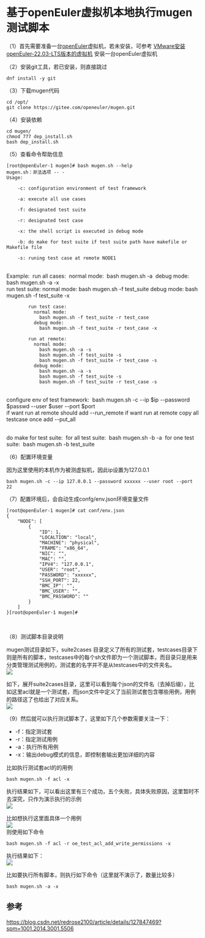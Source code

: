 # 基于openEuler虚拟机本地执行mugen测试脚本

（1）首先需要准备一台[openEuler](https://so.csdn.net/so/search?q=openEuler&spm=1001.2101.3001.7020)虚拟机，若未安装，可参考 [VMware安装openEuler-22.03-LTS版本的虚拟机](http://blog.redrose2100.com/article/420) 安装一台openEuler虚拟机

（2）安装git工具，若已安装，则直接跳过

    dnf install -y git


（3）下载mugen代码

    cd /opt/
    git clone https://gitee.com/openeuler/mugen.git


（4）安装依赖

    cd mugen/
    chmod 777 dep_install.sh
    bash dep_install.sh


（5）查看命令帮助信息

    [root@openEuler-1 mugen]# bash mugen.sh --help
    mugen.sh：非法选项 -- -
    Usage:
    
        -c: configuration environment of test framework
    
        -a: execute all use cases
    
        -f: designated test suite
    
        -r: designated test case
    
        -x: the shell script is executed in debug mode
    
        -b: do make for test suite if test suite path have makefile or Makefile file
    
        -s: runing test case at remote NODE1


​    
​        Example:
​            run all cases:
​              normal mode:
​                bash mugen.sh -a
​              debug mode:
​                bash mugen.sh -a -x
​    
            run test suite:
              normal mode:
                bash mugen.sh -f test_suite
              debug mode:
                bash mugen.sh -f test_suite -x
    
            run test case:
              normal mode:
                bash mugen.sh -f test_suite -r test_case
              debug mode:
                bash mugen.sh -f test_suite -r test_case -x
    
            run at remote:
              normal mode:
                bash mugen.sh -a -s
                bash mugen.sh -f test_suite -s
                bash mugen.sh -f test_suite -r test_case -s
              debug mode:
                bash mugen.sh -a -s
                bash mugen.sh -f test_suite -s
                bash mugen.sh -f test_suite -r test_case -s


​    
​            configure env of test framework:
​                bash mugen.sh -c --ip $ip --password $passwd --user $user --port $port
​    
              if want run at remote should add --run_remote
              if want run at remote copy all testcase once add --put_all


​    
​        do make for test suite:
​            for all test suite:
​                bash mugen.sh -b -a
​            for one test suite:
​                bash mugen.sh -b test_suite


（6）配置环境变量

因为这里使用的本机作为被测虚拟机，因此ip设置为127.0.0.1

    bash mugen.sh -c --ip 127.0.0.1 --password xxxxxx --user root --port 22


（7）配置环境后，会自动生成confg/env.json环境变量文件

    [root@openEuler-1 mugen]# cat conf/env.json
    {
        "NODE": [
            {
                "ID": 1,
                "LOCALTION": "local",
                "MACHINE": "physical",
                "FRAME": "x86_64",
                "NIC": "",
                "MAC": "",
                "IPV4": "127.0.0.1",
                "USER": "root",
                "PASSWORD": "xxxxxx",
                "SSH_PORT": 22,
                "BMC_IP": "",
                "BMC_USER": "",
                "BMC_PASSWORD": ""
            }
        ]
    }[root@openEuler-1 mugen]#


​    

（8）测试脚本目录说明

mugen测试目录如下，suite2cases 目录定义了所有的测试套，testcases目录下则是所有的脚本，testcases中的每个sh文件即为一个测试脚本，而目录只是用来分类管理测试用例的，测试套的名字并不是从testcases中的文件夹名。  
![](image/42f5e682de46584f8e2b77f0ad0c5934.png)

如下，展开suite2cases目录，这里可以看到每个json的文件名（去掉后缀），比如这里acl就是一个测试套，而json文件中定义了当前测试套包含哪些用例，用例的路径这了也给出了对应关系。  
![](image/729612066f94ee630a2bdc054c8d3f2f.png)

（9）然后就可以执行测试脚本了，这里如下几个参数需要关注一下：

-   \-f：指定测试套
-   \-r：指定测试用例
-   \-a：执行所有用例
-   \-x：输出debug模式的信息，即控制套输出更加详细的内容

比如执行测试套acl的的用例

    bash mugen.sh -f acl -x


执行结果如下，可以看出这里有三个成功，五个失败，具体失败原因，这里暂时不去深究，只作为演示执行的示例  
![](image/005a2062a0385487a04dfc60b36c8f0e.png)

比如想执行这里面具体一个用例  
![](image/6be6620f824a32ffeabe14914eea0a3f.png)  
则使用如下命令

    bash mugen.sh -f acl -r oe_test_acl_add_write_permissions -x


执行结果如下：  
![](image/cd47d9964c0afe472dcf29da0150b4a7.png)

比如要执行所有脚本，则执行如下命令（这里就不演示了，数量比较多）

    bash mugen.sh -a -x





## 参考

https://blog.csdn.net/redrose2100/article/details/127847469?spm=1001.2014.3001.5506